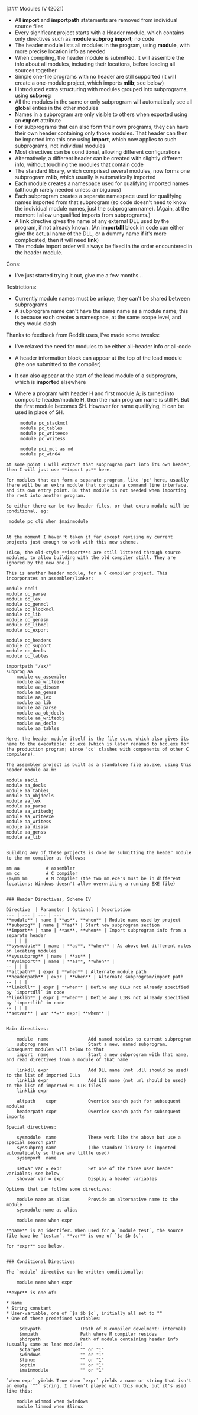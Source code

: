 [### Modules IV (2021)

* All **import** and **importpath** statements are removed from individual source files
* Every significant project starts with a Header module, which contains only directives such as **module subprog import**; no code
* The header module lists all modules in the program, using **module**, with more precise location info as needed
* When compiling, the header module is submitted. It will assemble the info about all modules, including their locations, before loading all sources together
* Simple one-file programs with no header are still supported (it will create a one-module project, which imports **mlib**; see below)
* I introduced extra structuring with modules grouped into subprograms, using **subprog**
* All the modules in the same or only subprogram will automatically see all **global** enties in the other modules
* Names in a subprogram are only visible to others when exported using an **export** attribute
* For subprograms that can also form their own programs, they can have their own header containing only those modules. That header can then be imported into this one using **import**, which now applies to such subprograms, not individual modules
* Most directives can be conditional, allowing different configurations
* Alternatively, a different header can be created with slightly different info, without touching the modules that contain code
* The standard library, which comprised several modules, now forms one subprogram **mlib**, which usually is automatically imported
* Each module creates a namespace used for qualifying imported names (although rarely needed unless ambiguous)
* Each subprogram creates a separate namespace used for qualifying names imported from that subprogram (so code doesn't need to know the individual module names, just the subprogram name). (Again, at the moment I allow unqualified imports from subprograms.)
* A **link** directive gives the name of any external DLL used by the program, if not already known. (An **importdll** block in code can either give the actual name of the DLL, or a dummy name if it's more complicated; then it will need **link**)
* The module import order will always be fixed in the order encountered in the header module.

Cons:

* I've just started trying it out, give me a few months...

Restrictions:

* Currently module names must be unique; they can't be shared between subprograms
* A subprogram name can't have the same name as a module name; this is because each creates a namespace, at the same scope level, and they would clash

Thanks to feedback from Reddit uses, I've made some tweaks:
* I've relaxed the need for modules to be either all-header info or all-code
* A header information block can appear at the top of the lead module (the one submitted to the compiler)
* It can also appear at the start of the lead module of a subprogram, which is **import**ed elsewhere
* Where a program with header H and first module A; is turned into composite header/module H, then the main program name is still H. But the first module becomes $H. However for name qualifying, H can be used in place of $H.

        module pc_stackmcl
        module pc_tables
        module pc_writeexe
        module pc_writess

        module pci_mcl as md
        module pc_win64
````
At some point I will extract that subprogram part into its own header, then I will just use **import pc** here.

For modules that can form a separate program, like 'pc' here, usually there will be an extra module that contains a command line interface, and its own entry point. Bu that module is not needed when importing the rest into another program.

So either there can be two header files, or that extra module will be conditional, eg:
````
     module pc_cli when $mainmodule
````

At the moment I haven't taken it far except revising my current projects just enough to work with this new scheme.

(Also, the old-style **import**s are still littered through source modules, to allow building with the old compiler still. They are ignored by the new one.)

This is another header module, for a C compiler project. This incorporates an assembler/linker:
````
    module cccli
    module cc_parse
    module cc_lex
    module cc_genmcl
    module cc_blockmcl
    module cc_lib
    module cc_genasm
    module cc_libmcl
    module cc_export

    module cc_headers
    module cc_support
    module cc_decls
    module cc_tables

    importpath "/ax/"
    subprog aa
        module cc_assembler
        module aa_writeexe
        module aa_disasm
        module aa_genss
        module aa_lex
        module aa_lib
        module aa_parse
        module aa_objdecls
        module aa_writeobj
        module aa_decls
        module aa_tables
 ````
Here, the header module itself is the file cc.m, which also gives its name to the executable: cc.exe (which is later renamed to bcc.exe for the production program; since 'cc' clashes with components of other C compilers).

The assembler project is built as a standalone file aa.exe, using this header module aa.m:
````
    module aacli
    module aa_decls
    module aa_tables
    module aa_objdecls
    module aa_lex
    module aa_parse
    module aa_writeobj
    module aa_writeexe
    module aa_writess
    module aa_disasm
    module aa_genss
    module aa_lib
````

Building any of these projects is done by submitting the header module to the mm compiler as follows:
````
    mm aa          # assembler
    mm cc          # C compiler
    \m\mm mm       # M compiler (the two mm.exe's must be in different locations; Windows doesn't allow overwriting a running EXE file)
````

### Header Directives, Scheme IV

Directive  | Parameter | Optional | Description
--- | --- | --- | ---
**module** | name | **as**, **when** | Module name used by project
**subprog** | name | **as** | Start new subprogram section
**import** | name | **as**, **when** | Import subprogram info from a separate header
-- | | |
**sysmodule** | name | **as**, **when** | As above but different rules on locating modules
**syssubprog** | name | **as** |
**sysimport** | name | **as**, **when** |
-- | | |
**altpath** | expr | **when** | Alternate module path
**headerpath** | expr | **when** | Alternate subprogram/import path
-- | | |
**linkdll** | expr | **when** | Define any DLLs not already specified by `importdll` in code
**linklib** | expr | **when** | Define any LIBs not already specified by `importlib` in code
-- | | |
**setvar** | var **=** expr| **when** |


Main directives:

    module  name               Add named modules to current subprogram
    subprog name               Start a new, named subprogram. Subsequent modules will below to that
    import  name               Start a new subprogram with that name, and read directives from a module of that name

    linkdll expr               Add DLL name (not .dll should be used) to the list of imported DLLs
    linklib expr               Add LIB name (not .ml should be used) to the list of imported ML LIB files
    linklib expr               

    altpath    expr            Override search path for subsequent modules
    headerpath expr            Override search path for subsequent imports

Special directives:

    sysmodule  name            These work like the above but use a special search path
    syssubprog name            (The standard library is imported automatically so these are little used)
    sysimport  name

    setvar var = expr          Set one of the three user header variables; see below
    showvar var = expr         Display a header variables

Options that can follow some directives:

    module name as alias       Provide an alternative name to the module
    sysmodule name as alias

    module name when expr

**name** is an identifer. When used for a `module test`, the source file have be `test.m`. **var** is one of `$a $b $c`.

For *expr** see below.


### Conditional Directives

The `module` directive can be written conditionally:

    module name when expr

**expr** is one of:

* Name
* String constant
* User-variable, one of `$a $b $c`, initially all set to ""
* One of these predefined variables:

     $devpath				(Path of M compiler develment: internal)
     $mmpath				Path where M compiler resides
     $hdrpath				Path of module containing header info (usually same as lead module)
     $ctarget				"" or "1"
     $windows				"" or "1"
     $linux					"" or "1"
     $optim					"" or "1"
     $mainmodule			"" or "1"

`when expr` yields True when `expr` yields a name or string that isn't an empty `""` string. I haven't played with this much, but it's used like this:

    module winmod when $windows
    module linmod when $linux
